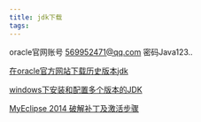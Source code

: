 ```yaml
---
title: jdk下载
tags:
---
```

oracle官网账号
569952471@qq.com
密码Java123..

[在oracle官方网站下载历史版本jdk](https://blog.csdn.net/FirePhoenix_cn/article/details/78880957)

[windows下安装和配置多个版本的JDK](https://jingyan.baidu.com/article/47a29f2474ba55c015239957.html)

[MyEclipse 2014 破解补丁及激活步骤](https://www.cnblogs.com/IUbanana/p/6957926.html)